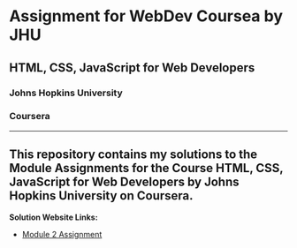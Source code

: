 # Assignment for WebDev Coursea by JHU

## HTML, CSS, JavaScript for Web Developers
### Johns Hopkins University
### Coursera

---
This repository contains my solutions to the Module Assignments for the Course HTML, CSS, JavaScript for Web Developers by Johns Hopkins University on Coursera. 
---

**Solution Website Links:**
- [Module 2 Assignment](https://coursera-ck.github.io/webdev-jhu/Module%202/index.html)
